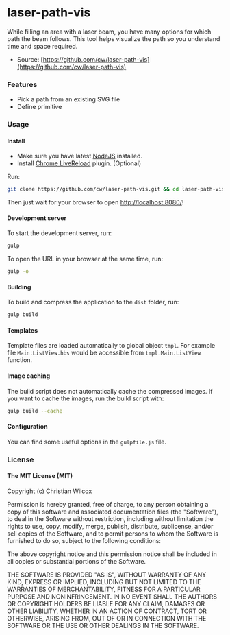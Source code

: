 # laser-path-vis

While filling an area with a laser beam, you have many options for which path the beam follows. This tool helps visualize the path so you understand time and space required.

* Source: [https://github.com/cw/laser-path-vis](https://github.com/cw/laser-path-vis)

### Features

* Pick a path from an existing SVG file
* Define primitive

### Usage

#### Install

* Make sure you have latest [NodeJS](http://nodejs.org/) installed.
* Install [Chrome LiveReload](https://chrome.google.com/webstore/detail/livereload/jnihajbhpnppcggbcgedagnkighmdlei?hl=en) plugin. (Optional)

Run:
```sh
git clone https://github.com/cw/laser-path-vis.git && cd laser-path-vis && npm install
```

Then just wait for your browser to open [http://localhost:8080/](http://localhost:8080/)!

#### Development server

To start the development server, run:
```sh
gulp
```

To open the URL in your browser at the same time, run:
```sh
gulp -o
```

#### Building

To build and compress the application to the `dist` folder, run:
```sh
gulp build
```

#### Templates

Template files are loaded automatically to global object `tmpl`.
For example file `Main.ListView.hbs` would be accessible from `tmpl.Main.ListView` function.

#### Image caching

The build script does not automatically cache the compressed images. If you want to cache the images, run the build script with:
```sh
gulp build --cache
```

#### Configuration

You can find some useful options in the `gulpfile.js` file.

### License

#### The MIT License (MIT)

Copyright (c) Christian Wilcox 

Permission is hereby granted, free of charge, to any person obtaining a copy of
this software and associated documentation files (the "Software"), to deal in
the Software without restriction, including without limitation the rights to
use, copy, modify, merge, publish, distribute, sublicense, and/or sell copies
of the Software, and to permit persons to whom the Software is furnished to do
so, subject to the following conditions:

The above copyright notice and this permission notice shall be included in all
copies or substantial portions of the Software.

THE SOFTWARE IS PROVIDED "AS IS", WITHOUT WARRANTY OF ANY KIND, EXPRESS OR
IMPLIED, INCLUDING BUT NOT LIMITED TO THE WARRANTIES OF MERCHANTABILITY,
FITNESS FOR A PARTICULAR PURPOSE AND NONINFRINGEMENT. IN NO EVENT SHALL THE
AUTHORS OR COPYRIGHT HOLDERS BE LIABLE FOR ANY CLAIM, DAMAGES OR OTHER
LIABILITY, WHETHER IN AN ACTION OF CONTRACT, TORT OR OTHERWISE, ARISING FROM,
OUT OF OR IN CONNECTION WITH THE SOFTWARE OR THE USE OR OTHER DEALINGS IN THE
SOFTWARE.

